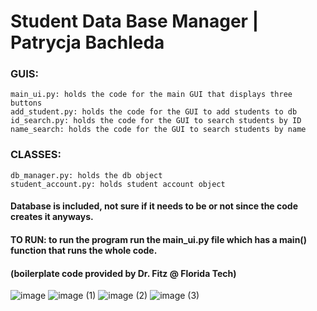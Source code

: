 # Student Data Base Manager | Patrycja Bachleda

### GUIS:
    main_ui.py: holds the code for the main GUI that displays three buttons
    add_student.py: holds the code for the GUI to add students to db
    id_search.py: holds the code for the GUI to search students by ID
    name_search: holds the code for the GUI to search students by name
    
### CLASSES: 
    db_manager.py: holds the db object
    student_account.py: holds student account object
    
    
#### Database is included, not sure if it needs to be or not since the code creates it anyways.

#### TO RUN: to run the program run the main_ui.py file which has a main() function that runs the whole code.

#### (boilerplate code provided by Dr. Fitz @ Florida Tech)

![image](https://user-images.githubusercontent.com/58675259/132549769-4d51a2bd-c7c3-4b34-903a-0d4d3ac99866.png)
![image (1)](https://user-images.githubusercontent.com/58675259/132549791-6e049a44-8e22-4ecc-872e-5bf8034ae974.png)
![image (2)](https://user-images.githubusercontent.com/58675259/132549800-2fac8227-a6f0-4cb1-9c0f-572b6bbe18c4.png)
![image (3)](https://user-images.githubusercontent.com/58675259/132549805-33b92d6c-ccf1-4198-bc8f-f60ec5eb0a70.png)

